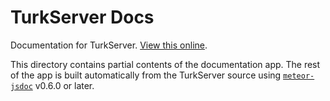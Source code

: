 TurkServer Docs
===============

Documentation for TurkServer. [View this online](http://turkserver.meteorapp.com/).
 
This directory contains partial contents of the documentation app. The rest of
the app is built automatically from the TurkServer source using 
[`meteor-jsdoc`](https://www.npmjs.com/package/meteor-jsdoc) v0.6.0 or later.
